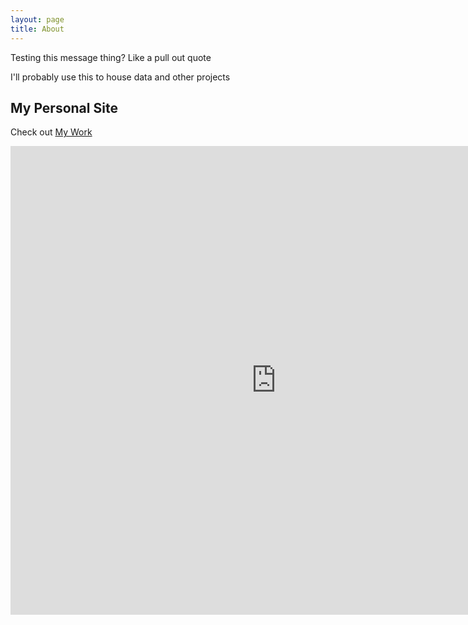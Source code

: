 ```yaml
---
layout: page
title: About
---
```


<p class="message">
  Testing this message thing? Like a pull out quote
</p>

I'll probably use this to house data and other projects

## My Personal Site

Check out [My Work](www.sonoshah.com)

<iframe src="https://public.tableau.com/views/Test-AsianDetailedOrigin_V3/Dashboard2?:showVizHome=no&:embed=true" width ="850" height ="750" scrolling="yes" frameBorder="0" ></iframe>

